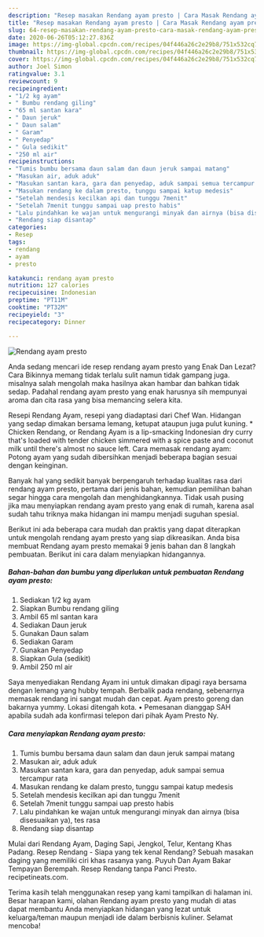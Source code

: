 ```yaml
---
description: "Resep masakan Rendang ayam presto | Cara Masak Rendang ayam presto Yang Enak dan Simpel"
title: "Resep masakan Rendang ayam presto | Cara Masak Rendang ayam presto Yang Enak dan Simpel"
slug: 64-resep-masakan-rendang-ayam-presto-cara-masak-rendang-ayam-presto-yang-enak-dan-simpel
date: 2020-06-26T05:12:27.836Z
image: https://img-global.cpcdn.com/recipes/04f446a26c2e29b8/751x532cq70/rendang-ayam-presto-foto-resep-utama.jpg
thumbnail: https://img-global.cpcdn.com/recipes/04f446a26c2e29b8/751x532cq70/rendang-ayam-presto-foto-resep-utama.jpg
cover: https://img-global.cpcdn.com/recipes/04f446a26c2e29b8/751x532cq70/rendang-ayam-presto-foto-resep-utama.jpg
author: Joel Simon
ratingvalue: 3.1
reviewcount: 9
recipeingredient:
- "1/2 kg ayam"
- " Bumbu rendang giling"
- "65 ml santan kara"
- " Daun jeruk"
- " Daun salam"
- " Garam"
- " Penyedap"
- " Gula sedikit"
- "250 ml air"
recipeinstructions:
- "Tumis bumbu bersama daun salam dan daun jeruk sampai matang"
- "Masukan air, aduk aduk"
- "Masukan santan kara, gara dan penyedap, aduk sampai semua tercampur rata"
- "Masukan rendang ke dalam presto, tunggu sampai katup medesis"
- "Setelah mendesis kecilkan api dan tunggu 7menit"
- "Setelah 7menit tunggu sampai uap presto habis"
- "Lalu pindahkan ke wajan untuk mengurangi minyak dan airnya (bisa disesuaikan ya), tes rasa"
- "Rendang siap disantap"
categories:
- Resep
tags:
- rendang
- ayam
- presto

katakunci: rendang ayam presto 
nutrition: 127 calories
recipecuisine: Indonesian
preptime: "PT11M"
cooktime: "PT32M"
recipeyield: "3"
recipecategory: Dinner

---
```



![Rendang ayam presto](https://img-global.cpcdn.com/recipes/04f446a26c2e29b8/751x532cq70/rendang-ayam-presto-foto-resep-utama.jpg)

Anda sedang mencari ide resep rendang ayam presto yang Enak Dan Lezat? Cara Bikinnya memang tidak terlalu sulit namun tidak gampang juga. misalnya salah mengolah maka hasilnya akan hambar dan bahkan tidak sedap. Padahal rendang ayam presto yang enak harusnya sih mempunyai aroma dan cita rasa yang bisa memancing selera kita.

Resepi Rendang Ayam, resepi yang diadaptasi dari Chef Wan. Hidangan yang sedap dimakan bersama lemang, ketupat ataupun juga pulut kuning. * Chicken Rendang, or Rendang Ayam is a lip-smacking Indonesian dry curry that&#39;s loaded with tender chicken simmered with a spice paste and coconut milk until there&#39;s almost no sauce left. Cara memasak rendang ayam: Potong ayam yang sudah dibersihkan menjadi beberapa bagian sesuai dengan keinginan.

Banyak hal yang sedikit banyak berpengaruh terhadap kualitas rasa dari rendang ayam presto, pertama dari jenis bahan, kemudian pemilihan bahan segar hingga cara mengolah dan menghidangkannya. Tidak usah pusing jika mau menyiapkan rendang ayam presto yang enak di rumah, karena asal sudah tahu triknya maka hidangan ini mampu menjadi suguhan spesial.


Berikut ini ada beberapa cara mudah dan praktis yang dapat diterapkan untuk mengolah rendang ayam presto yang siap dikreasikan. Anda bisa membuat Rendang ayam presto memakai 9 jenis bahan dan 8 langkah pembuatan. Berikut ini cara dalam menyiapkan hidangannya.

<!--inarticleads1-->

##### Bahan-bahan dan bumbu yang diperlukan untuk pembuatan Rendang ayam presto:

1. Sediakan 1/2 kg ayam
1. Siapkan  Bumbu rendang giling
1. Ambil 65 ml santan kara
1. Sediakan  Daun jeruk
1. Gunakan  Daun salam
1. Sediakan  Garam
1. Gunakan  Penyedap
1. Siapkan  Gula (sedikit)
1. Ambil 250 ml air


Saya menyediakan Rendang Ayam ini untuk dimakan dipagi raya bersama dengan lemang yang hubby tempah. Berbalik pada rendang, sebenarnya memasak rendang ini sangat mudah dan cepat. Ayam presto goreng dan bakarnya yummy. Lokasi ditengah kota. • Pemesanan dianggap SAH apabila sudah ada konfirmasi telepon dari pihak Ayam Presto Ny. 

<!--inarticleads2-->

##### Cara menyiapkan Rendang ayam presto:

1. Tumis bumbu bersama daun salam dan daun jeruk sampai matang
1. Masukan air, aduk aduk
1. Masukan santan kara, gara dan penyedap, aduk sampai semua tercampur rata
1. Masukan rendang ke dalam presto, tunggu sampai katup medesis
1. Setelah mendesis kecilkan api dan tunggu 7menit
1. Setelah 7menit tunggu sampai uap presto habis
1. Lalu pindahkan ke wajan untuk mengurangi minyak dan airnya (bisa disesuaikan ya), tes rasa
1. Rendang siap disantap


Mulai dari Rendang Ayam, Daging Sapi, Jengkol, Telur, Kentang Khas Padang. Resep Rendang - Siapa yang tek kenal Rendang? Sebuah masakan daging yang memiliki ciri khas rasanya yang. Puyuh Dan Ayam Bakar Tempayan Berempah. Resep Rendang tanpa Panci Presto. recipetineats.com. 

Terima kasih telah menggunakan resep yang kami tampilkan di halaman ini. Besar harapan kami, olahan Rendang ayam presto yang mudah di atas dapat membantu Anda menyiapkan hidangan yang lezat untuk keluarga/teman maupun menjadi ide dalam berbisnis kuliner. Selamat mencoba!
